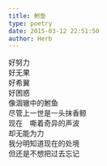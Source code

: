 ```yaml
---  
title: 鲋鱼  
type: poetry  
date: 2015-03-12 22:51:50  
author: Herb    
---  
```

好努力  
好无果  
好希翼  
好困惑  
像涸辙中的鲋鱼  
尽管上一世是一头抹香鲸  
现在　嘶着奇异的声波  
却无能为力  
我分明知道现在的处境  
但还是不想把过去忘记